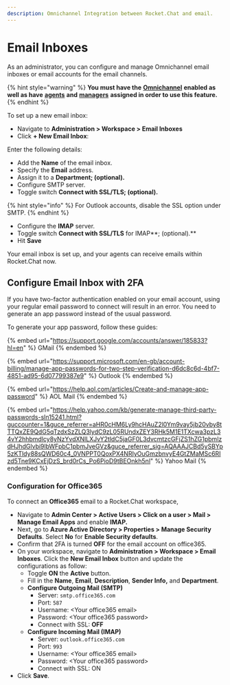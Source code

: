 ```yaml
---
description: Omnichannel Integration between Rocket.Chat and email.
---
```


# Email Inboxes

As an administrator, you can configure and manage Omnichannel email inboxes or email accounts for the email channels.

{% hint style="warning" %}
**You must have the** [**Omnichannel**](https://docs.rocket.chat/guides/administration/settings/omnichannel-admins-guide#enable-omnichannel) **enabled as well as have** [**agents**](../agents.md) **and** [**managers**](../managers.md) **assigned in order to use this feature.**
{% endhint %}

To set up a new email inbox:

* Navigate to **Administration > Workspace > Email Inboxes**
* Click **+ New Email Inbox**:

Enter the following details:

* Add the **Name** of the email inbox.
* Specify the **Email** address.
* Assign it to a **Department; (optional).**
* Configure SMTP server.
* Toggle switch **Connect with SSL/TLS; (optional).**

{% hint style="info" %}
For Outlook accounts, disable the SSL option under SMTP.
{% endhint %}

* Configure the **IMAP** server.
* Toggle switch **Connect with SSL/TLS** for IMAP\*\*; (optional).\*\*
* Hit **Save**

Your email inbox is set up, and your agents can receive emails within Rocket.Chat now.

## Configure Email Inbox with 2FA

If you have two-factor authentication enabled on your email account, using your regular email password to connect will result in an error. You need to generate an app password instead of the usual password.

To generate your app password, follow these guides:

{% embed url="https://support.google.com/accounts/answer/185833?hl=en" %}
GMail
{% endembed %}

{% embed url="https://support.microsoft.com/en-gb/account-billing/manage-app-passwords-for-two-step-verification-d6dc8c6d-4bf7-4851-ad95-6d07799387e9" %}
Outlook
{% endembed %}

{% embed url="https://help.aol.com/articles/Create-and-manage-app-password" %}
AOL Mail
{% endembed %}

{% embed url="https://help.yahoo.com/kb/generate-manage-third-party-passwords-sln15241.html?guccounter=1&guce_referrer=aHR0cHM6Ly9hcHAuZ2l0Ym9vay5jb20vby8tTTQxZE9QdG5qTzdxSzZLQ3lydC9zL05RUndxZEY3RHk5M1E1TXcwa3pzL34vY2hhbmdlcy8yNzYvdXNlLXJvY2tldC5jaGF0L3dvcmtzcGFjZS1hZG1pbmlzdHJhdGlvbi9lbWFpbC1pbmJveGVz&guce_referrer_sig=AQAAAJCBd5ySBYp5zKTldy88sQWD60c4_0VNPPT0QoxPX4NRIyOuGmzbnvyE4GtZMaMSc6RIzd5Tne9KCxEjDzS_brd0rCs_Po6PioD9tBEOnkh5nl" %}
Yahoo Mail
{% endembed %}

### Configuration for Office365

To connect an **Office365** email to a Rocket.Chat workspace,

* Navigate to **Admin Center > Active Users > Click on a user > Mail > Manage Email Apps** and enable **IMAP.**
* Next, go to **Azure Active Directory > Properties > Manage Security Defaults**. Select **No** for **Enable Security defaults**.
* Confirm that 2FA is turned **OFF** for the email account on office365.
* On your workspace, navigate to **Administration > Workspace > Email Inboxes**. Click the **New Email Inbox** button and update the configurations as follow:
  * Toggle **ON** the **Active** button.
  * Fill in the **Name**, **Email**, **Description**, **Sender Info,** and **Department**.
  * **Configure Outgoing Mail (SMTP)**
    * Server: `smtp.office365.com`
    * Port: `587`
    * Username: \<Your office365 email>
    * Password: \<Your office365 password>
    * Connect with SSL: **OFF**
  * **Configure Incoming Mail (IMAP)**
    * Server: `outlook.office365.com`
    * Port: `993`
    * Username: \<Your office365 email>
    * Password: \<Your office365 password>
    * Connect with SSL: ON
* Click **Save**.
